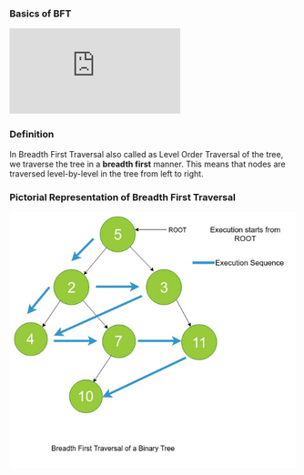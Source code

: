 ### Basics of BFT
<iframe src="https://www.youtube.com/embed/0a7NuPDgi-w" frameborder="0" allow="autoplay; encrypted-media" allowfullscreen></iframe>

### Definition

In Breadth First Traversal also called as Level Order Traversal of the tree, we traverse the tree in a **breadth first** manner. This means that nodes are traversed level-by-level in the tree from left to right.
### Pictorial Representation of Breadth First Traversal
<img src="images/bfs.jpeg"/>
